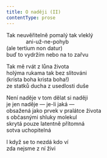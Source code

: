 ```yaml
---
title: O naději (II)
contentType: prose
---
```


<section>

Tak neuvěřitelně pomalý tak vleklý  
             ani-už-ne-pohyb  
(ale tertium non datur)  
buď to vydržím nebo na to zařvu

Tak mě rvát z lůna života  
holýma rukama tak bez slitováni  
(krista boha krista boha!)  
ze statků ducha z usedlosti duše

Není naděje v tom dělat si naději  
je jen naděje — je-li jaká —  
obsažená jako prvek v pralátce života  
s občasnými shluky molekul  
skrytá pouze latentně přítomná  
sotva uchopitelná

I když se to nezdá kdo ví  
zda nejsme z ní živi

</section>
